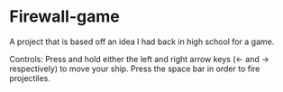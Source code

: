 # Firewall-game
A project that is based off an idea I had back in high school for a game.

Controls:
Press and hold either the left and right arrow keys (<- and -> respectively) to move your ship.
Press the space bar in order to fire projectiles.
